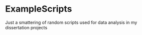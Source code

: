 # ExampleScripts
Just a smattering of random scripts used for data analysis in my dissertation projects
